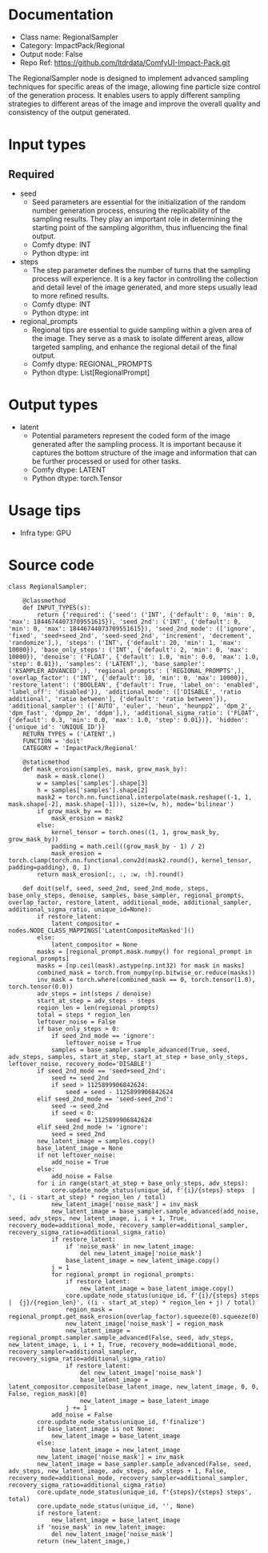 # Documentation
- Class name: RegionalSampler
- Category: ImpactPack/Regional
- Output node: False
- Repo Ref: https://github.com/ltdrdata/ComfyUI-Impact-Pack.git

The RegionalSampler node is designed to implement advanced sampling techniques for specific areas of the image, allowing fine particle size control of the generation process. It enables users to apply different sampling strategies to different areas of the image and improve the overall quality and consistency of the output generated.

# Input types
## Required
- seed
    - Seed parameters are essential for the initialization of the random number generation process, ensuring the replicability of the sampling results. They play an important role in determining the starting point of the sampling algorithm, thus influencing the final output.
    - Comfy dtype: INT
    - Python dtype: int
- steps
    - The step parameter defines the number of turns that the sampling process will experience. It is a key factor in controlling the collection and detail level of the image generated, and more steps usually lead to more refined results.
    - Comfy dtype: INT
    - Python dtype: int
- regional_prompts
    - Regional tips are essential to guide sampling within a given area of the image. They serve as a mask to isolate different areas, allow targeted sampling, and enhance the regional detail of the final output.
    - Comfy dtype: REGIONAL_PROMPTS
    - Python dtype: List[RegionalPrompt]

# Output types
- latent
    - Potential parameters represent the coded form of the image generated after the sampling process. It is important because it captures the bottom structure of the image and information that can be further processed or used for other tasks.
    - Comfy dtype: LATENT
    - Python dtype: torch.Tensor

# Usage tips
- Infra type: GPU

# Source code
```
class RegionalSampler:

    @classmethod
    def INPUT_TYPES(s):
        return {'required': {'seed': ('INT', {'default': 0, 'min': 0, 'max': 18446744073709551615}), 'seed_2nd': ('INT', {'default': 0, 'min': 0, 'max': 18446744073709551615}), 'seed_2nd_mode': (['ignore', 'fixed', 'seed+seed_2nd', 'seed-seed_2nd', 'increment', 'decrement', 'randomize'],), 'steps': ('INT', {'default': 20, 'min': 1, 'max': 10000}), 'base_only_steps': ('INT', {'default': 2, 'min': 0, 'max': 10000}), 'denoise': ('FLOAT', {'default': 1.0, 'min': 0.0, 'max': 1.0, 'step': 0.01}), 'samples': ('LATENT',), 'base_sampler': ('KSAMPLER_ADVANCED',), 'regional_prompts': ('REGIONAL_PROMPTS',), 'overlap_factor': ('INT', {'default': 10, 'min': 0, 'max': 10000}), 'restore_latent': ('BOOLEAN', {'default': True, 'label_on': 'enabled', 'label_off': 'disabled'}), 'additional_mode': (['DISABLE', 'ratio additional', 'ratio between'], {'default': 'ratio between'}), 'additional_sampler': (['AUTO', 'euler', 'heun', 'heunpp2', 'dpm_2', 'dpm_fast', 'dpmpp_2m', 'ddpm'],), 'additional_sigma_ratio': ('FLOAT', {'default': 0.3, 'min': 0.0, 'max': 1.0, 'step': 0.01})}, 'hidden': {'unique_id': 'UNIQUE_ID'}}
    RETURN_TYPES = ('LATENT',)
    FUNCTION = 'doit'
    CATEGORY = 'ImpactPack/Regional'

    @staticmethod
    def mask_erosion(samples, mask, grow_mask_by):
        mask = mask.clone()
        w = samples['samples'].shape[3]
        h = samples['samples'].shape[2]
        mask2 = torch.nn.functional.interpolate(mask.reshape((-1, 1, mask.shape[-2], mask.shape[-1])), size=(w, h), mode='bilinear')
        if grow_mask_by == 0:
            mask_erosion = mask2
        else:
            kernel_tensor = torch.ones((1, 1, grow_mask_by, grow_mask_by))
            padding = math.ceil((grow_mask_by - 1) / 2)
            mask_erosion = torch.clamp(torch.nn.functional.conv2d(mask2.round(), kernel_tensor, padding=padding), 0, 1)
        return mask_erosion[:, :, :w, :h].round()

    def doit(self, seed, seed_2nd, seed_2nd_mode, steps, base_only_steps, denoise, samples, base_sampler, regional_prompts, overlap_factor, restore_latent, additional_mode, additional_sampler, additional_sigma_ratio, unique_id=None):
        if restore_latent:
            latent_compositor = nodes.NODE_CLASS_MAPPINGS['LatentCompositeMasked']()
        else:
            latent_compositor = None
        masks = [regional_prompt.mask.numpy() for regional_prompt in regional_prompts]
        masks = [np.ceil(mask).astype(np.int32) for mask in masks]
        combined_mask = torch.from_numpy(np.bitwise_or.reduce(masks))
        inv_mask = torch.where(combined_mask == 0, torch.tensor(1.0), torch.tensor(0.0))
        adv_steps = int(steps / denoise)
        start_at_step = adv_steps - steps
        region_len = len(regional_prompts)
        total = steps * region_len
        leftover_noise = False
        if base_only_steps > 0:
            if seed_2nd_mode == 'ignore':
                leftover_noise = True
            samples = base_sampler.sample_advanced(True, seed, adv_steps, samples, start_at_step, start_at_step + base_only_steps, leftover_noise, recovery_mode='DISABLE')
        if seed_2nd_mode == 'seed+seed_2nd':
            seed += seed_2nd
            if seed > 1125899906842624:
                seed = seed - 1125899906842624
        elif seed_2nd_mode == 'seed-seed_2nd':
            seed -= seed_2nd
            if seed < 0:
                seed += 1125899906842624
        elif seed_2nd_mode != 'ignore':
            seed = seed_2nd
        new_latent_image = samples.copy()
        base_latent_image = None
        if not leftover_noise:
            add_noise = True
        else:
            add_noise = False
        for i in range(start_at_step + base_only_steps, adv_steps):
            core.update_node_status(unique_id, f'{i}/{steps} steps  |         ', (i - start_at_step) * region_len / total)
            new_latent_image['noise_mask'] = inv_mask
            new_latent_image = base_sampler.sample_advanced(add_noise, seed, adv_steps, new_latent_image, i, i + 1, True, recovery_mode=additional_mode, recovery_sampler=additional_sampler, recovery_sigma_ratio=additional_sigma_ratio)
            if restore_latent:
                if 'noise_mask' in new_latent_image:
                    del new_latent_image['noise_mask']
                base_latent_image = new_latent_image.copy()
            j = 1
            for regional_prompt in regional_prompts:
                if restore_latent:
                    new_latent_image = base_latent_image.copy()
                core.update_node_status(unique_id, f'{i}/{steps} steps  |  {j}/{region_len}', ((i - start_at_step) * region_len + j) / total)
                region_mask = regional_prompt.get_mask_erosion(overlap_factor).squeeze(0).squeeze(0)
                new_latent_image['noise_mask'] = region_mask
                new_latent_image = regional_prompt.sampler.sample_advanced(False, seed, adv_steps, new_latent_image, i, i + 1, True, recovery_mode=additional_mode, recovery_sampler=additional_sampler, recovery_sigma_ratio=additional_sigma_ratio)
                if restore_latent:
                    del new_latent_image['noise_mask']
                    base_latent_image = latent_compositor.composite(base_latent_image, new_latent_image, 0, 0, False, region_mask)[0]
                    new_latent_image = base_latent_image
                j += 1
            add_noise = False
        core.update_node_status(unique_id, f'finalize')
        if base_latent_image is not None:
            new_latent_image = base_latent_image
        else:
            base_latent_image = new_latent_image
        new_latent_image['noise_mask'] = inv_mask
        new_latent_image = base_sampler.sample_advanced(False, seed, adv_steps, new_latent_image, adv_steps, adv_steps + 1, False, recovery_mode=additional_mode, recovery_sampler=additional_sampler, recovery_sigma_ratio=additional_sigma_ratio)
        core.update_node_status(unique_id, f'{steps}/{steps} steps', total)
        core.update_node_status(unique_id, '', None)
        if restore_latent:
            new_latent_image = base_latent_image
        if 'noise_mask' in new_latent_image:
            del new_latent_image['noise_mask']
        return (new_latent_image,)
```
